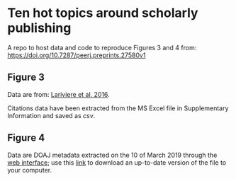 # Ten hot topics around scholarly publishing
A repo to host data and code to reproduce Figures 3 and 4 from: https://doi.org/10.7287/peerj.preprints.27580v1

## Figure 3
Data are from: [Lariviere et al. 2016](https://doi.org/10.1101/062109).

Citations data have been extracted from the MS Excel file in Supplementary Information and saved as _csv_.


## Figure 4
Data are DOAJ metadata extracted on the 10 of March 2019 through the [web interface](https://doaj.org/faq#metadata); use this [link](https://doaj.org/csv) to download an up-to-date version of the file to your computer.  
